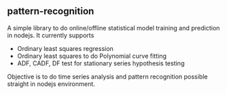 pattern-recognition
-------------------

A simple library to do online/offline statistical model training and prediction in nodejs. It currently supports 
- Ordinary least squares regression
- Ordinary least squares to do Polynomial curve fitting
- ADF, CADF, DF test for stationary series hypothesis testing

Objective is to do time series analysis and pattern recognition possible straight in nodejs environment.
